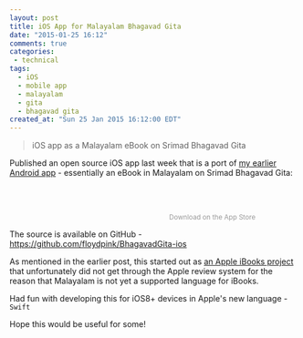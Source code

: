 ```yaml
---
layout: post
title: iOS App for Malayalam Bhagavad Gita
date: "2015-01-25 16:12"
comments: true
categories:
 - technical
tags:
  - iOS
  - mobile app
  - malayalam
  - gita
  - bhagavad gita
created_at: "Sun 25 Jan 2015 16:12:00 EDT"
---
```


> iOS app as a Malayalam eBook on Srimad Bhagavad Gita

Published an open source iOS app last week that is a port of [my earlier Android app](https://harimenon.com/2014/09/10/android-app-for-malayalam-bhagavad-gita/) - essentially an eBook in Malayalam on Srimad Bhagavad Gita:

<div style="text-align:center;">
    <a href="https://itunes.apple.com/us/app/bhagavad-gita-malayalam/id953008948?mt=8&uo=4" target="itunes_store" style="display:inline-block;overflow:hidden;background:url(https://floydpink.github.io/BhagavadGita/images/app-store.png) no-repeat;width:203px;height:60px;background-position:center;@media only screen{background-image:url(https://floydpink.github.io/BhagavadGita/images/app-store.png);}"></a>
    <span style="color:#999;font-size:smaller">Download on the App Store</span>
</div>

The source is available on GitHub - https://github.com/floydpink/BhagavadGita-ios

As mentioned in the earlier post, this started out as [an Apple iBooks project](https://github.com/floydpink/BhagavadGita/tree/apple-ibooks) that unfortunately did not get through the Apple review system for the reason that Malayalam is not yet a supported language for iBooks.

Had fun with developing this for iOS8+ devices in Apple's new language - `Swift`

Hope this would be useful for some!
